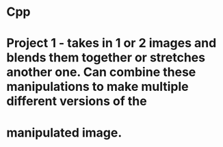 # Cpp
# Project 1 - takes in 1 or 2 images and blends them together or stretches another one. Can combine these manipulations to make multiple different versions of the 
# manipulated image.
